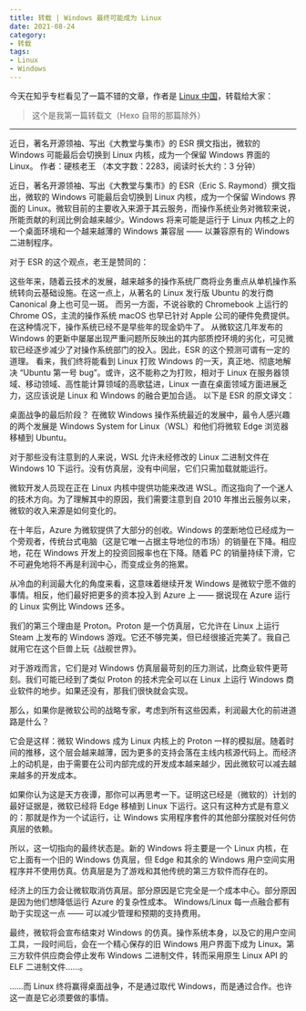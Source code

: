 ```yaml
---
title: 转载 | Windows 最终可能成为 Linux
date: 2021-08-24
category:
- 转载
tags:
- Linux
- Windows
---
```


今天在知乎专栏看见了一篇不错的文章，作者是 [Linux 中国](https://www.zhihu.com/org/linuxzhong-guo)，转载给大家：

> 这个是我第一篇转载文（Hexo 自带的那篇除外）

***** 

近日，著名开源领袖、写出《大教堂与集市》的 ESR 撰文指出，微软的 Windows 可能最后会切换到 Linux 内核，成为一个保留 Windows 界面的 Linux。
作者：硬核老王
（本文字数：2283，阅读时长大约：3 分钟）

近日，著名开源领袖、写出《大教堂与集市》的 ESR（Eric S. Raymond）撰文指出，微软的 Windows 可能最后会切换到 Linux 内核，成为一个保留 Windows 界面的 Linux。微软目前的主要收入来源于其云服务，而操作系统业务对微软来说，所能贡献的利润比例会越来越少。Windows 将来可能是运行于 Linux 内核之上的一个桌面环境和一个越来越薄的 Windows 兼容层 —— 以兼容原有的 Windows 二进制程序。

对于 ESR 的这个观点，老王是赞同的：

这些年来，随着云技术的发展，越来越多的操作系统厂商将业务重点从单机操作系统转向云基础设施。在这一点上，从著名的 Linux 发行版 Ubuntu 的发行商 Canonical 身上也可见一斑。
而另一方面，不说谷歌的 Chromebook 上运行的 Chrome OS，主流的操作系统 macOS 也早已针对 Apple 公司的硬件免费提供。在这种情况下，操作系统已经不是早些年的现金奶牛了。
从微软这几年发布的 Windows 的更新中屡屡出现严重问题所反映出的其内部质控环境的劣化，可见微软已经逐步减少了对操作系统部门的投入。因此，ESR 的这个预测可谓有一定的道理。
看来，我们终将能看到 Linux 打败 Windows 的一天，真正地、彻底地解决 “Ubuntu 第一号 bug”。或许，这不能称之为打败，相对于 Linux 在服务器领域、移动领域、高性能计算领域的高歌猛进，Linux 一直在桌面领域方面进展乏力，这应该说是 Linux 和 Windows 的融合更加合适。
以下是 ESR 的原文译文：

桌面战争的最后阶段？
在微软 Windows 操作系统最近的发展中，最令人感兴趣的两个发展是 Windows System for Linux（WSL）和他们将微软 Edge 浏览器移植到 Ubuntu。

对于那些没有注意到的人来说，WSL 允许未经修改的 Linux 二进制文件在 Windows 10 下运行。没有仿真层，没有中间层，它们只需加载就能运行。

微软开发人员现在正在 Linux 内核中提供功能来改进 WSL。而这指向了一个迷人的技术方向。为了理解其中的原因，我们需要注意到自 2010 年推出云服务以来，微软的收入来源是如何变化的。

在十年后，Azure 为微软提供了大部分的创收。Windows 的垄断地位已经成为一个旁观者，传统台式电脑（这是它唯一占据主导地位的市场）的销量在下降。相应地，花在 Windows 开发上的投资回报率也在下降。随着 PC 的销量持续下滑，它不可避免地将不再是利润中心，而变成业务的拖累。

从冷血的利润最大化的角度来看，这意味着继续开发 Windows 是微软宁愿不做的事情。相反，他们最好把更多的资本投入到 Azure 上 —— 据说现在 Azure 运行的 Linux 实例比 Windows 还多。

我们的第三个理由是 Proton。Proton 是一个仿真层，它允许在 Linux 上运行 Steam 上发布的 Windows 游戏。它还不够完美，但已经很接近完美了。我自己就用它在这个巨兽上玩《战舰世界》。

对于游戏而言，它们是对 Windows 仿真层最苛刻的压力测试，比商业软件更苛刻。我们可能已经到了类似 Proton 的技术完全可以在 Linux 上运行 Windows 商业软件的地步。如果还没有，那我们很快就会实现。

那么，如果你是微软公司的战略专家，考虑到所有这些因素，利润最大化的前进道路是什么？

它会是这样：微软 Windows 成为 Linux 内核上的 Proton 一样的模拟层。随着时间的推移，这个层会越来越薄，因为更多的支持会落在主线内核源代码上。而经济上的动机是，由于需要在公司内部完成的开发成本越来越少，因此微软可以减去越来越多的开发成本。

如果你认为这是天方夜谭，那你可以再思考一下。证明这已经是（微软的）计划的最好证据是，微软已经将 Edge 移植到 Linux 下运行。这只有这种方式是有意义的：那就是作为一个试运行，让 Windows 实用程序套件的其他部分摆脱对任何仿真层的依赖。

所以，这一切指向的最终状态是。新的 Windows 将主要是一个 Linux 内核，在它上面有一个旧的 Windows 仿真层，但 Edge 和其余的 Windows 用户空间实用程序并不使用仿真。仿真层是为了游戏和其他传统的第三方软件而存在的。

经济上的压力会让微软取消仿真层。部分原因是它完全是一个成本中心。部分原因是因为他们想降低运行 Azure 的复杂性成本。 Windows/Linux 每一点融合都有助于实现这一点 —— 可以减少管理和预期的支持费用。

最终，微软将会宣布结束对 Windows 的仿真。操作系统本身，以及它的用户空间工具，一段时间后，会在一个精心保存的旧 Windows 用户界面下成为 Linux。第三方软件供应商会停止发布 Windows 二进制文件，转而采用原生 Linux API 的 ELF 二进制文件……。

……而 Linux 终将赢得桌面战争，不是通过取代 Windows，而是通过合作。也许这一直是它必须要做的事情。
